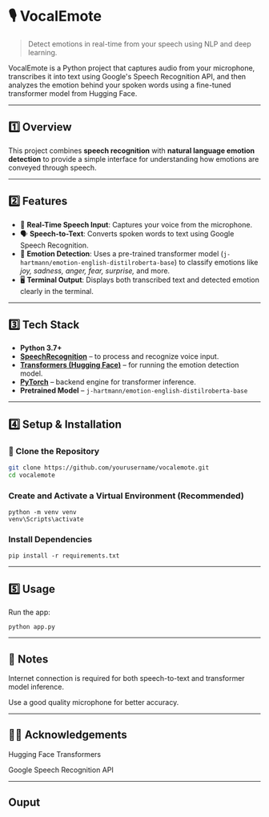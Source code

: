 # 🎙️ VocalEmote

> Detect emotions in real-time from your speech using NLP and deep learning.

VocalEmote is a Python project that captures audio from your microphone, transcribes it into text using Google's Speech Recognition API, and then analyzes the emotion behind your spoken words using a fine-tuned transformer model from Hugging Face.

---

## 1️⃣ Overview

This project combines **speech recognition** with **natural language emotion detection** to provide a simple interface for understanding how emotions are conveyed through speech.

---

## 2️⃣ Features

- 🎤 **Real-Time Speech Input**: Captures your voice from the microphone.
- 🗣️ **Speech-to-Text**: Converts spoken words to text using Google Speech Recognition.
- 🧠 **Emotion Detection**: Uses a pre-trained transformer model (`j-hartmann/emotion-english-distilroberta-base`) to classify emotions like *joy, sadness, anger, fear, surprise,* and more.
- 🖥️ **Terminal Output**: Displays both transcribed text and detected emotion clearly in the terminal.

---

## 3️⃣ Tech Stack

- **Python 3.7+**
- **[SpeechRecognition](https://pypi.org/project/SpeechRecognition/)** – to process and recognize voice input.
- **[Transformers (Hugging Face)](https://huggingface.co/transformers/)** – for running the emotion detection model.
- **[PyTorch](https://pytorch.org/)** – backend engine for transformer inference.
- **Pretrained Model** – `j-hartmann/emotion-english-distilroberta-base`

---

## 4️⃣ Setup & Installation

### 🔧 Clone the Repository

```bash
git clone https://github.com/yourusername/vocalemote.git
cd vocalemote
```

### Create and Activate a Virtual Environment (Recommended)
```Windows
python -m venv venv
venv\Scripts\activate

```

### Install Dependencies
```
pip install -r requirements.txt
```
---

## 5️⃣ Usage
Run the app:
```
python app.py
```
---

## 📌 Notes
Internet connection is required for both speech-to-text and transformer model inference.

Use a good quality microphone for better accuracy.

---

## 🙋‍♀️ Acknowledgements
Hugging Face Transformers

Google Speech Recognition API

---

## Ouput

